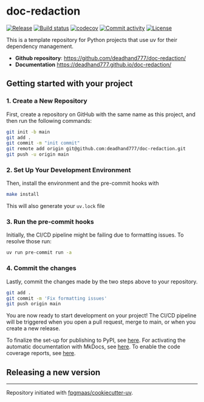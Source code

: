 # doc-redaction

[![Release](https://img.shields.io/github/v/release/deadhand777/doc-redaction)](https://img.shields.io/github/v/release/deadhand777/doc-redaction)
[![Build status](https://img.shields.io/github/actions/workflow/status/deadhand777/doc-redaction/main.yml?branch=main)](https://github.com/deadhand777/doc-redaction/actions/workflows/main.yml?query=branch%3Amain)
[![codecov](https://codecov.io/gh/deadhand777/doc-redaction/branch/main/graph/badge.svg)](https://codecov.io/gh/deadhand777/doc-redaction)
[![Commit activity](https://img.shields.io/github/commit-activity/m/deadhand777/doc-redaction)](https://img.shields.io/github/commit-activity/m/deadhand777/doc-redaction)
[![License](https://img.shields.io/github/license/deadhand777/doc-redaction)](https://img.shields.io/github/license/deadhand777/doc-redaction)

This is a template repository for Python projects that use uv for their dependency management.

- **Github repository**: <https://github.com/deadhand777/doc-redaction/>
- **Documentation** <https://deadhand777.github.io/doc-redaction/>

## Getting started with your project

### 1. Create a New Repository

First, create a repository on GitHub with the same name as this project, and then run the following commands:

```bash
git init -b main
git add .
git commit -m "init commit"
git remote add origin git@github.com:deadhand777/doc-redaction.git
git push -u origin main
```

### 2. Set Up Your Development Environment

Then, install the environment and the pre-commit hooks with

```bash
make install
```

This will also generate your `uv.lock` file

### 3. Run the pre-commit hooks

Initially, the CI/CD pipeline might be failing due to formatting issues. To resolve those run:

```bash
uv run pre-commit run -a
```

### 4. Commit the changes

Lastly, commit the changes made by the two steps above to your repository.

```bash
git add .
git commit -m 'Fix formatting issues'
git push origin main
```

You are now ready to start development on your project!
The CI/CD pipeline will be triggered when you open a pull request, merge to main, or when you create a new release.

To finalize the set-up for publishing to PyPI, see [here](https://fpgmaas.github.io/cookiecutter-uv/features/publishing/#set-up-for-pypi).
For activating the automatic documentation with MkDocs, see [here](https://fpgmaas.github.io/cookiecutter-uv/features/mkdocs/#enabling-the-documentation-on-github).
To enable the code coverage reports, see [here](https://fpgmaas.github.io/cookiecutter-uv/features/codecov/).

## Releasing a new version



---

Repository initiated with [fpgmaas/cookiecutter-uv](https://github.com/fpgmaas/cookiecutter-uv).
